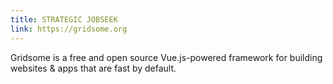 ```yaml
---
title: STRATEGIC JOBSEEK
link: https://gridsome.org
---
```

Gridsome is a free and open source Vue.js-powered framework for building websites & apps that are fast by default.